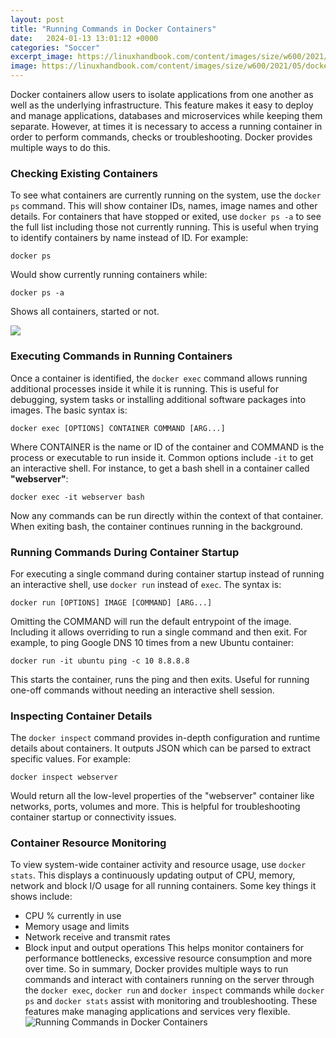 ```yaml
---
layout: post
title: "Running Commands in Docker Containers"
date:   2024-01-13 13:01:12 +0000
categories: "Soccer"
excerpt_image: https://linuxhandbook.com/content/images/size/w600/2021/05/docker-container-lifecycle-diagram-2.png
image: https://linuxhandbook.com/content/images/size/w600/2021/05/docker-container-lifecycle-diagram-2.png
---
```


Docker containers allow users to isolate applications from one another as well as the underlying infrastructure. This feature makes it easy to deploy and manage applications, databases and microservices while keeping them separate. However, at times it is necessary to access a running container in order to perform commands, checks or troubleshooting. Docker provides multiple ways to do this.
### Checking Existing Containers
To see what containers are currently running on the system, use the `docker ps` command. This will show container IDs, names, image names and other details. For containers that have stopped or exited, use `docker ps -a` to see the full list including those not currently running. This is useful when trying to identify containers by name instead of ID. 
For example:
```
docker ps
```
Would show currently running containers while: 
```
docker ps -a
``` 
Shows all containers, started or not.

![](https://i.ytimg.com/vi/TdOLTlKsRd8/maxresdefault.jpg)
### Executing Commands in Running Containers
Once a container is identified, the `docker exec` command allows running additional processes inside it while it is running. This is useful for debugging, system tasks or installing additional software packages into images. 
The basic syntax is:
```
docker exec [OPTIONS] CONTAINER COMMAND [ARG...]
```
Where CONTAINER is the name or ID of the container and COMMAND is the process or executable to run inside it. Common options include `-it` to get an interactive shell.
For instance, to get a bash shell in a container called **"webserver"**:
```
docker exec -it webserver bash
```
Now any commands can be run directly within the context of that container. When exiting bash, the container continues running in the background.
### Running Commands During Container Startup
For executing a single command during container startup instead of running an interactive shell, use `docker run` instead of `exec`. 
The syntax is: 
```
docker run [OPTIONS] IMAGE [COMMAND] [ARG...]
```
Omitting the COMMAND will run the default entrypoint of the image. Including it allows overriding to run a single command and then exit.
For example, to ping Google DNS 10 times from a new Ubuntu container:
```
docker run -it ubuntu ping -c 10 8.8.8.8
```
This starts the container, runs the ping and then exits. Useful for running one-off commands without needing an interactive shell session.
### Inspecting Container Details 
The `docker inspect` command provides in-depth configuration and runtime details about containers. It outputs JSON which can be parsed to extract specific values.
For example:
```
docker inspect webserver
``` 
Would return all the low-level properties of the "webserver" container like networks, ports, volumes and more. This is helpful for troubleshooting container startup or connectivity issues.
### Container Resource Monitoring
To view system-wide container activity and resource usage, use `docker stats`. This displays a continuously updating output of CPU, memory, network and block I/O usage for all running containers.
Some key things it shows include:
- CPU % currently in use 
- Memory usage and limits
- Network receive and transmit rates
- Block input and output operations 
This helps monitor containers for performance bottlenecks, excessive resource consumption and more over time.
So in summary, Docker provides multiple ways to run commands and interact with containers running on the server through the `docker exec`, `docker run` and `docker inspect` commands while `docker ps` and `docker stats` assist with monitoring and troubleshooting. These features make managing applications and services very flexible.
 ![Running Commands in Docker Containers](https://linuxhandbook.com/content/images/size/w600/2021/05/docker-container-lifecycle-diagram-2.png)